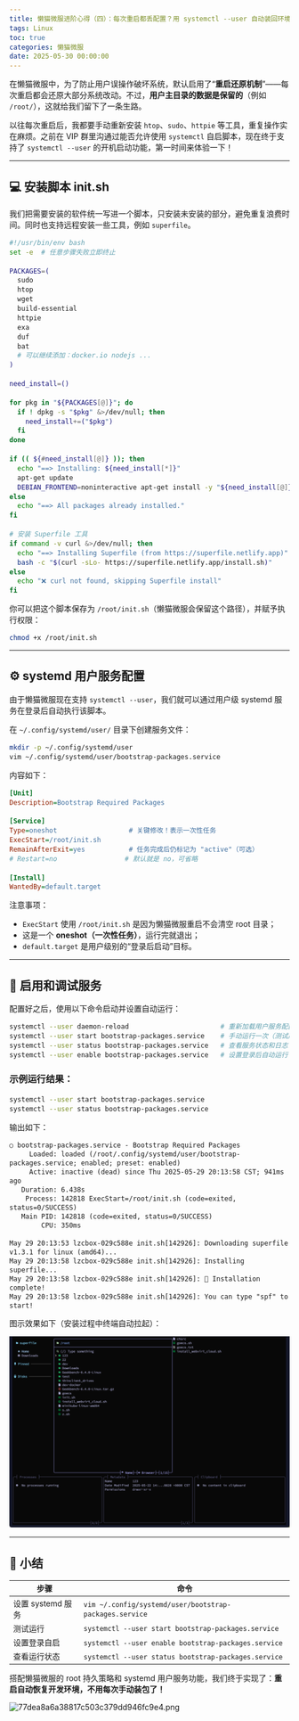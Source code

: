 ```yaml
---
title: 懒猫微服进阶心得（四）：每次重启都丢配置？用 systemctl --user 自动装回环境！
tags: Linux
toc: true
categories: 懒猫微服
date: 2025-05-30 00:00:00
---
```


在懒猫微服中，为了防止用户误操作破坏系统，默认启用了“**重启还原机制**”——每次重启都会还原大部分系统改动。不过，**用户主目录的数据是保留的**（例如 `/root/`），这就给我们留下了一条生路。

以往每次重启后，我都要手动重新安装 `htop`、`sudo`、`httpie` 等工具，重复操作实在麻烦。之前在 VIP 群里沟通过能否允许使用 `systemctl` 自启脚本，现在终于支持了 `systemctl --user` 的开机启动功能，第一时间来体验一下！

---

## 💻 安装脚本 init.sh

我们把需要安装的软件统一写进一个脚本，只安装未安装的部分，避免重复浪费时间。同时也支持远程安装一些工具，例如 `superfile`。

<!-- more -->

```bash
#!/usr/bin/env bash
set -e  # 任意步骤失败立即终止

PACKAGES=(
  sudo
  htop
  wget
  build-essential
  httpie
  exa
  duf
  bat
  # 可以继续添加：docker.io nodejs ...
)

need_install=()

for pkg in "${PACKAGES[@]}"; do
  if ! dpkg -s "$pkg" &>/dev/null; then
    need_install+=("$pkg")
  fi
done

if (( ${#need_install[@]} )); then
  echo "==> Installing: ${need_install[*]}"
  apt-get update
  DEBIAN_FRONTEND=noninteractive apt-get install -y "${need_install[@]}"
else
  echo "==> All packages already installed."
fi

# 安装 Superfile 工具
if command -v curl &>/dev/null; then
  echo "==> Installing Superfile (from https://superfile.netlify.app)"
  bash -c "$(curl -sLo- https://superfile.netlify.app/install.sh)"
else
  echo "❌ curl not found, skipping Superfile install"
fi
```

你可以把这个脚本保存为 `/root/init.sh`（懒猫微服会保留这个路径），并赋予执行权限：

```bash
chmod +x /root/init.sh
```

---

## ⚙ systemd 用户服务配置

由于懒猫微服现在支持 `systemctl --user`，我们就可以通过用户级 systemd 服务在登录后自动执行该脚本。

在 `~/.config/systemd/user/` 目录下创建服务文件：

```bash
mkdir -p ~/.config/systemd/user
vim ~/.config/systemd/user/bootstrap-packages.service
```

内容如下：

```ini
[Unit]
Description=Bootstrap Required Packages

[Service]
Type=oneshot                  # 关键修改！表示一次性任务
ExecStart=/root/init.sh
RemainAfterExit=yes           # 任务完成后仍标记为 "active"（可选）
# Restart=no                 # 默认就是 no，可省略

[Install]
WantedBy=default.target
```

注意事项：

- `ExecStart` 使用 `/root/init.sh` 是因为懒猫微服重启不会清空 root 目录；
- 这是一个 **oneshot（一次性任务）**，运行完就退出；
- `default.target` 是用户级别的“登录后启动”目标。

---

## 🧪 启用和调试服务

配置好之后，使用以下命令启动并设置自动运行：

```bash
systemctl --user daemon-reload                       # 重新加载用户服务配置
systemctl --user start bootstrap-packages.service    # 手动运行一次（测试用）
systemctl --user status bootstrap-packages.service   # 查看服务状态和日志
systemctl --user enable bootstrap-packages.service   # 设置登录后自动运行
```

### 示例运行结果：

```bash
systemctl --user start bootstrap-packages.service
systemctl --user status bootstrap-packages.service
```

输出如下：

```
○ bootstrap-packages.service - Bootstrap Required Packages
     Loaded: loaded (/root/.config/systemd/user/bootstrap-packages.service; enabled; preset: enabled)
     Active: inactive (dead) since Thu 2025-05-29 20:13:58 CST; 941ms ago
   Duration: 6.438s
    Process: 142818 ExecStart=/root/init.sh (code=exited, status=0/SUCCESS)
   Main PID: 142818 (code=exited, status=0/SUCCESS)
        CPU: 350ms

May 29 20:13:53 lzcbox-029c588e init.sh[142926]: Downloading superfile v1.3.1 for linux (amd64)...
May 29 20:13:58 lzcbox-029c588e init.sh[142926]: Installing superfile...
May 29 20:13:58 lzcbox-029c588e init.sh[142926]: 🎉 Installation complete!
May 29 20:13:58 lzcbox-029c588e init.sh[142926]: You can type "spf" to start!
```

图示效果如下（安装过程中终端自动拉起）：

![image-20250529201226160](https://raw.githubusercontent.com/cloudsmithy/picgo-imh/master/image-20250529201226160.png)

---

## 🚀 小结

| 步骤              | 命令                                                    |
| ----------------- | ------------------------------------------------------- |
| 设置 systemd 服务 | `vim ~/.config/systemd/user/bootstrap-packages.service` |
| 测试运行          | `systemctl --user start bootstrap-packages.service`     |
| 设置登录自启      | `systemctl --user enable bootstrap-packages.service`    |
| 查看运行状态      | `systemctl --user status bootstrap-packages.service`    |

搭配懒猫微服的 root 持久策略和 systemd 用户服务功能，我们终于实现了：**重启自动恢复开发环境，不用每次手动装包了！**

![77dea8a6a38817c503c379dd946fc9e4.png](https://lzc-playground-1301583638.cos.ap-chengdu.myqcloud.com/guidelines/459/e8de34ec-0ad7-4b80-b518-36c786746db5.png "77dea8a6a38817c503c379dd946fc9e4.png")
